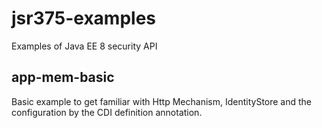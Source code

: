 # jsr375-examples
Examples of Java EE 8 security API


## app-mem-basic

Basic example to get familiar with Http Mechanism, IdentityStore and the configuration by the CDI definition annotation.

